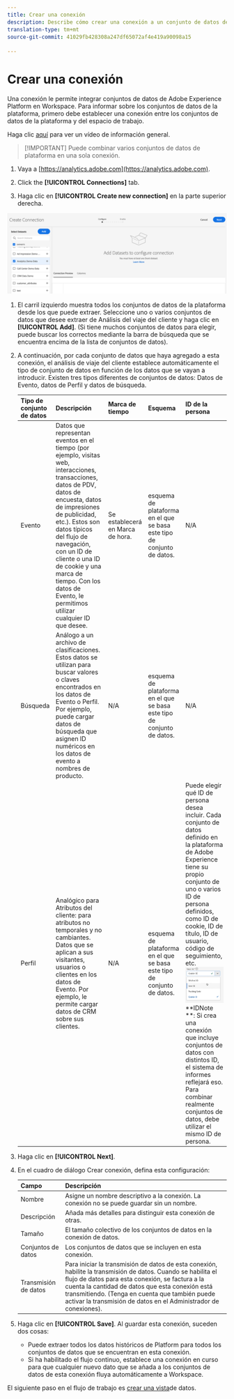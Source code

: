 ```yaml
---
title: Crear una conexión
description: Describe cómo crear una conexión a un conjunto de datos de la plataforma en Análisis del viaje del cliente.
translation-type: tm+mt
source-git-commit: 41029fb428308a247df65072af4e419a90098a15

---
```



# Crear una conexión

Una conexión le permite integrar conjuntos de datos de Adobe Experience Platform en Workspace. Para informar sobre los conjuntos de datos de la plataforma, primero debe establecer una conexión entre los conjuntos de datos de la plataforma y del espacio de trabajo.

Haga clic [aquí](https://docs.adobe.com/content/help/en/platform-learn/tutorials/cja/connecting-customer-journey-analytics-to-data-sources-in-platform.html) para ver un vídeo de información general.

>[!IMPORTANT] Puede combinar varios conjuntos de datos de plataforma en una sola conexión.

1. Vaya a [https://analytics.adobe.com](https://analytics.adobe.com).

1. Click the **[!UICONTROL Connections]** tab.

1. Haga clic en **[!UICONTROL Create new connection]** en la parte superior derecha.

![Crear conexión](assets/create-connection.png)

1. El carril izquierdo muestra todos los conjuntos de datos de la plataforma desde los que puede extraer. Seleccione uno o varios conjuntos de datos que desee extraer de Análisis del viaje del cliente y haga clic en **[!UICONTROL Add]**. (Si tiene muchos conjuntos de datos para elegir, puede buscar los correctos mediante la barra de búsqueda que se encuentra encima de la lista de conjuntos de datos).

1. A continuación, por cada conjunto de datos que haya agregado a esta conexión, el análisis de viaje del cliente establece automáticamente el tipo de conjunto de datos en función de los datos que se vayan a introducir. Existen tres tipos diferentes de conjuntos de datos: Datos de Evento, datos de Perfil y datos de búsqueda.

   | Tipo de conjunto de datos | Descripción | Marca de tiempo | Esquema | ID de la persona |
   |---|---|---|---|---|
   | Evento | Datos que representan eventos en el tiempo (por ejemplo, visitas web, interacciones, transacciones, datos de PDV, datos de encuesta, datos de impresiones de publicidad, etc.). Estos son datos típicos del flujo de navegación, con un ID de cliente o una ID de cookie y una marca de tiempo. Con los datos de Evento, le permitimos utilizar cualquier ID que desee. | Se establecerá en Marca de hora. | esquema de plataforma en el que se basa este tipo de conjunto de datos. | N/A |
   | Búsqueda | Análogo a un archivo de clasificaciones. Estos datos se utilizan para buscar valores o claves encontrados en los datos de Evento o Perfil. Por ejemplo, puede cargar datos de búsqueda que asignen ID numéricos en los datos de evento a nombres de producto. | N/A | esquema de plataforma en el que se basa este tipo de conjunto de datos. | N/A |
   | Perfil | Analógico para Atributos del cliente: para atributos no temporales y no cambiantes. Datos que se aplican a sus visitantes, usuarios o clientes en los datos de Evento. Por ejemplo, le permite cargar datos de CRM sobre sus clientes. | N/A | esquema de plataforma en el que se basa este tipo de conjunto de datos. | Puede elegir qué ID de persona desea incluir. Cada conjunto de datos definido en la plataforma de Adobe Experience tiene su propio conjunto de uno o varios ID de persona definidos, como ID de cookie, ID de título, ID de usuario, código de seguimiento, etc.<br>![Persona](assets/person-id.png)**IDNote **: Si crea una conexión que incluye conjuntos de datos con distintos ID, el sistema de informes reflejará eso. Para combinar realmente conjuntos de datos, debe utilizar el mismo ID de persona. |

1. Haga clic en **[!UICONTROL Next]**.

1. En el cuadro de diálogo Crear conexión, defina esta configuración:

   | Campo | Descripción |
   |---|---|
   | Nombre | Asigne un nombre descriptivo a la conexión. La conexión no se puede guardar sin un nombre. |
   | Descripción | Añada más detalles para distinguir esta conexión de otras. |
   | Tamaño | El tamaño colectivo de los conjuntos de datos en la conexión de datos. |
   | Conjuntos de datos | Los conjuntos de datos que se incluyen en esta conexión. |
   | Transmisión de datos | Para iniciar la transmisión de datos de esta conexión, habilite la transmisión de datos. Cuando se habilita el flujo de datos para esta conexión, se factura a la cuenta la cantidad de datos que esta conexión está transmitiendo. (Tenga en cuenta que también puede activar la transmisión de datos en el Administrador de conexiones). |

1. Haga clic en **[!UICONTROL Save]**. Al guardar esta conexión, suceden dos cosas:

   * Puede extraer todos los datos históricos de Platform para todos los conjuntos de datos que se encuentran en esta conexión.
   * Si ha habilitado el flujo continuo, establece una conexión en curso para que cualquier nuevo dato que se añada a los conjuntos de datos de esta conexión fluya automáticamente a Workspace.

El siguiente paso en el flujo de trabajo es [crear una vista](/help/data-views/create-dataview.md)de datos.
